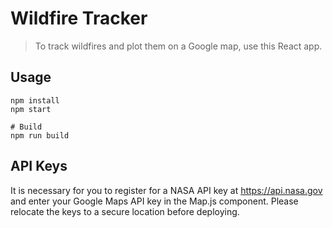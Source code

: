 # Wildfire Tracker

> To track wildfires and plot them on a Google map, use this React app.

## Usage

```
npm install
npm start

# Build
npm run build
```

## API Keys

It is necessary for you to register for a NASA API key at https://api.nasa.gov and enter your Google Maps API key in the Map.js component. Please relocate the keys to a secure location before deploying.
